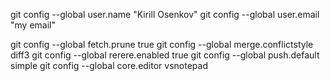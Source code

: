 git config --global user.name "Kirill Osenkov"
git config --global user.email "my email"

git config --global fetch.prune true
git config --global merge.conflictstyle diff3
git config --global rerere.enabled true
git config --global push.default simple
git config --global core.editor vsnotepad
